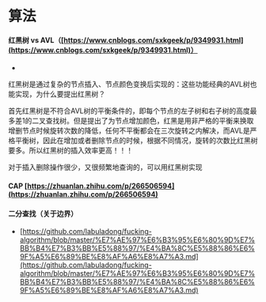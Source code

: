 # 算法

#### 红黑树 vs AVL（[https://www.cnblogs.com/sxkgeek/p/9349931.html](https://www.cnblogs.com/sxkgeek/p/9349931.html)）

*

红黑树是通过复杂的节点插入、节点颜色变换后实现的：这些功能经典的AVL树也能实现，为什么要提出红黑树？

首先红黑树是不符合AVL树的平衡条件的，即每个节点的左子树和右子树的高度最多差1的二叉查找树。但是提出了为节点增加颜色，红黑是用非严格的平衡来换取增删节点时候旋转次数的降低，任何不平衡都会在三次旋转之内解决，而AVL是严格平衡树，因此在增加或者删除节点的时候，根据不同情况，旋转的次数比红黑树要多。所以红黑树的插入效率更高！！！

对于插入删除操作很少，又很频繁地查询的，可以用红黑树实现

#### CAP [https://zhuanlan.zhihu.com/p/266506594](https://zhuanlan.zhihu.com/p/266506594)

#### 二分查找（关于边界）

* [https://github.com/labuladong/fucking-algorithm/blob/master/%E7%AE%97%E6%B3%95%E6%80%9D%E7%BB%B4%E7%B3%BB%E5%88%97/%E4%BA%8C%E5%88%86%E6%9F%A5%E6%89%BE%E8%AF%A6%E8%A7%A3.md](https://github.com/labuladong/fucking-algorithm/blob/master/%E7%AE%97%E6%B3%95%E6%80%9D%E7%BB%B4%E7%B3%BB%E5%88%97/%E4%BA%8C%E5%88%86%E6%9F%A5%E6%89%BE%E8%AF%A6%E8%A7%A3.md)
